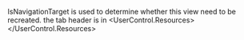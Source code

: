 IsNavigationTarget is used to determine whether this view need to be recreated.
the tab header is in
    <UserControl.Resources>
        <Style TargetType="TabItem">
            <Setter Property="Header" Value="{Binding DataContext.SelectedPerson.FirstName}" />
        </Style>
    </UserControl.Resources>
